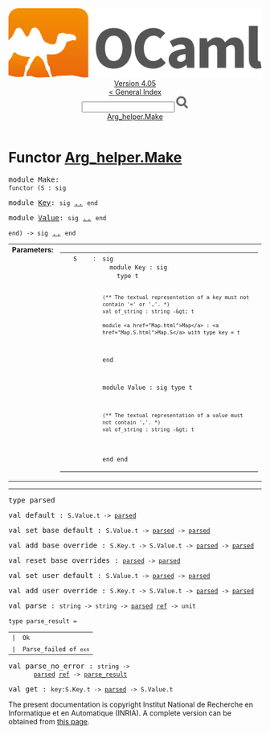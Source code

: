 <!-- ((! set title API !)) ((! set documentation !)) ((! set api !)) ((! set nobreadcrumb !)) -->
<div class="api"><header><nav class="toc brand"><a class="brand" href="https://ocaml.org/"><img src="colour-logo-gray.svg" class="svg" alt="OCaml"></a></nav><nav class="toc"><div class="toc_version"><a href="/docs" id="version-select">Version 4.05</a></div><a href="index.html">&lt; General Index</a><div class="api_search"><input type="text" name="apisearch" id="api_search" oninput="mySearch(false);" onkeypress="this.oninput();" onclick="this.oninput();" onpaste="this.oninput();">
<img src="search_icon.svg" alt="Search" class="svg" onclick="mySearch(false)"></div>
<div id="search_results"></div><div class="toc_title"><a href="#top">Arg_helper.Make</a></div><ul></ul></nav></header>

<h1>Functor <a href="type_Arg_helper.Make.html">Arg_helper.Make</a></h1>

<pre><span class="keyword">module</span> Make: <div class="sig_block"><code class="code"><span class="keyword">functor</span>&nbsp;(</code><code class="code"><span class="constructor">S</span></code><code class="code">&nbsp;:&nbsp;</code><code class="code"><span class="keyword">sig</span></code></div></pre><div class="sig_block">
<pre><span class="keyword">module</span> <a href="Arg_helper.Make.Key.html">Key</a>: <code class="code"><span class="keyword">sig</span></code> <a href="Arg_helper.Make.Key.html">..</a> <code class="code"><span class="keyword">end</span></code></pre>
<pre><span class="keyword">module</span> <a href="Arg_helper.Make.Value.html">Value</a>: <code class="code"><span class="keyword">sig</span></code> <a href="Arg_helper.Make.Value.html">..</a> <code class="code"><span class="keyword">end</span></code></pre></div><pre><code class="code"><span class="keyword">end</span></code><code class="code">)&nbsp;<span class="keywordsign">-&gt;</span>&nbsp;</code><code class="code"><span class="keyword">sig</span></code> <a href="Arg_helper.Make.html">..</a> <code class="code"><span class="keyword">end</span></code></pre><table border="0" cellpadding="3" width="100%">
<tbody><tr>
<td align="left" valign="top" width="1%%"><b>Parameters: </b></td>
<td>
<table class="paramstable">
<tbody><tr>
<td align="center" valign="top" width="15%">
<code>S</code></td>
<td align="center" valign="top">:</td>
<td><code class="type">sig
  module Key : sig
    type t

    (** The textual representation of a key must not contain '=' or ','. *)
    val of_string : string -&gt; t

    module <a href="Map.html">Map</a> : <a href="Map.S.html">Map.S</a> with type key = t
  end

  module Value : sig
    type t

    (** The textual representation of a value must not contain ','. *)
    val of_string : string -&gt; t
  end
end</code>
</td></tr></tbody></table>
</td>
</tr>
</tbody></table>
<hr width="100%">

<pre><span id="TYPEparsed"><span class="keyword">type</span> <code class="type"></code>parsed</span> </pre>


<pre><span id="VALdefault"><span class="keyword">val</span> default</span> : <code class="type">S.Value.t -&gt; <a href="Arg_helper.Make.html#TYPEparsed">parsed</a></code></pre>
<pre><span id="VALset_base_default"><span class="keyword">val</span> set_base_default</span> : <code class="type">S.Value.t -&gt; <a href="Arg_helper.Make.html#TYPEparsed">parsed</a> -&gt; <a href="Arg_helper.Make.html#TYPEparsed">parsed</a></code></pre>
<pre><span id="VALadd_base_override"><span class="keyword">val</span> add_base_override</span> : <code class="type">S.Key.t -&gt; S.Value.t -&gt; <a href="Arg_helper.Make.html#TYPEparsed">parsed</a> -&gt; <a href="Arg_helper.Make.html#TYPEparsed">parsed</a></code></pre>
<pre><span id="VALreset_base_overrides"><span class="keyword">val</span> reset_base_overrides</span> : <code class="type"><a href="Arg_helper.Make.html#TYPEparsed">parsed</a> -&gt; <a href="Arg_helper.Make.html#TYPEparsed">parsed</a></code></pre>
<pre><span id="VALset_user_default"><span class="keyword">val</span> set_user_default</span> : <code class="type">S.Value.t -&gt; <a href="Arg_helper.Make.html#TYPEparsed">parsed</a> -&gt; <a href="Arg_helper.Make.html#TYPEparsed">parsed</a></code></pre>
<pre><span id="VALadd_user_override"><span class="keyword">val</span> add_user_override</span> : <code class="type">S.Key.t -&gt; S.Value.t -&gt; <a href="Arg_helper.Make.html#TYPEparsed">parsed</a> -&gt; <a href="Arg_helper.Make.html#TYPEparsed">parsed</a></code></pre>
<pre><span id="VALparse"><span class="keyword">val</span> parse</span> : <code class="type">string -&gt; string -&gt; <a href="Arg_helper.Make.html#TYPEparsed">parsed</a> <a href="Pervasives.html#TYPEref">ref</a> -&gt; unit</code></pre>
<pre><code><span id="TYPEparse_result"><span class="keyword">type</span> <code class="type"></code>parse_result</span> = </code></pre><table class="typetable">
<tbody><tr>
<td align="left" valign="top">
<code><span class="keyword">|</span></code></td>
<td align="left" valign="top">
<code><span id="TYPEELTparse_result.Ok"><span class="constructor">Ok</span></span></code></td>

</tr>
<tr>
<td align="left" valign="top">
<code><span class="keyword">|</span></code></td>
<td align="left" valign="top">
<code><span id="TYPEELTparse_result.Parse_failed"><span class="constructor">Parse_failed</span></span> <span class="keyword">of</span> <code class="type">exn</code></code></td>

</tr></tbody></table>



<pre><span id="VALparse_no_error"><span class="keyword">val</span> parse_no_error</span> : <code class="type">string -&gt;<br>       <a href="Arg_helper.Make.html#TYPEparsed">parsed</a> <a href="Pervasives.html#TYPEref">ref</a> -&gt; <a href="Arg_helper.Make.html#TYPEparse_result">parse_result</a></code></pre>
<pre><span id="VALget"><span class="keyword">val</span> get</span> : <code class="type">key:S.Key.t -&gt; <a href="Arg_helper.Make.html#TYPEparsed">parsed</a> -&gt; S.Value.t</code></pre><div class="copyright">The present documentation is copyright Institut National de Recherche en Informatique et en Automatique (INRIA). A complete version can be obtained from <a href="http://caml.inria.fr/pub/docs/manual-ocaml/">this page</a>.</div></div>